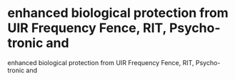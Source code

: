 # enhanced biological protection from UIR Frequency Fence, RIT, Psycho-tronic and

enhanced biological protection from UIR Frequency Fence, RIT, Psycho-tronic and